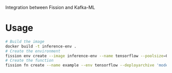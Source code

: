 Integration between Fission and Kafka-ML

# Usage

```sh
# Build the image
docker build -t inference-env .
# Create the environment
fission env create --image inference-env --name tensorflow --poolsize=0 --version=3
# Create the function
fission fn create --name example --env tensorflow --deployarchive 'model.h5' --executortype newdeploy
```
